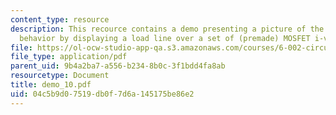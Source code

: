 ```yaml
---
content_type: resource
description: This recource contains a demo presenting a picture of the MOSFET amplifier
  behavior by displaying a load line over a set of (premade) MOSFET i-v curves.
file: https://ol-ocw-studio-app-qa.s3.amazonaws.com/courses/6-002-circuits-and-electronics-spring-2007/04c5b9d07519db0f7d6a145175be86e2_demo_10.pdf
file_type: application/pdf
parent_uid: 9b4a2ba7-a556-b234-8b0c-3f1bdd4fa8ab
resourcetype: Document
title: demo_10.pdf
uid: 04c5b9d0-7519-db0f-7d6a-145175be86e2
---
```

